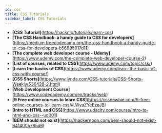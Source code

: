 ```yaml
---
id: css
title: CSS Tutorials
sidebar_label: CSS Tutorials
---
```



- **[CSS Tutorial]**(https://hackr.io/tutorials/learn-css)
- **[The CSS Handbook: a handy guide to CSS for developers]**(https://medium.freecodecamp.org/the-css-handbook-a-handy-guide-to-css-for-developers-b56695917d11)
- **[The complete web developer course - Udemy]**(https://www.udemy.com/the-complete-web-developer-course-2)
- **[List of courses, related to CSS]**(https://www.udemy.com/topic/css/)
- **[Learn the basics of CSS]**(https://www.udemy.com/learn-the-basic-of-css-with-course/)
- **[CSS Shorts]**(https://www.lynda.com/CSS-tutorials/CSS-Shorts-Weekly/536428-2.html)
- **[Web Development Course]**(https://www.codecademy.com/en/tracks/web)
- **[9 Free online courses to learn CSS]**(https://cssnewbie.com/9-free-online-courses-to-learn-css/#.WyuZYeEzaJB)
- **[Intro to HTML and CSS]**(https://www.udacity.com/course/intro-to-html-and-css--ud001)
- **[BEM should not exist]**(https://hackernoon.com/bem-should-not-exist-6414005765d6)


<!-- - [ ](https://medium.freecodecamp.org/modern-frontend-hacking-cheatsheets-df9c2566c72a) -->

